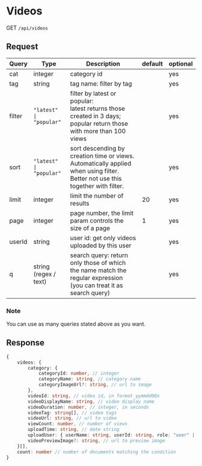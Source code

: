 # Videos

GET `/api/videos`

## Request

| Query  | Type                    | Description                                                                                                                      | default | optional |
| ------ | ----------------------- | -------------------------------------------------------------------------------------------------------------------------------- | ------- | -------- |
| cat    | integer                 | category id                                                                                                                      |         | yes      |
| tag    | string                  | tag name: filter by tag                                                                                                          |         | yes      |
| filter | `"latest" \| "popular"` | filter by latest or popular: <br /> latest returns those created in 3 days; <br /> popular return those with more than 100 views |        | yes      |
| sort   | `"latest" \| "popular"` | sort descending by creation time or views. Automatically applied when using filter. Better not use this together with filter.             |        | yes      |
| limit  | integer                 | limit the number of results                                                                                                      | 20      | yes      |
| page   | integer                 | page number, the limit param controls the size of a page                                                                         | 1       | yes      |
| userId | string                  | user id: get only videos uploaded by this user                                                                                   |        | yes      |
| q      | string (regex / text)   | search query: return only those of which the name match the regular expression (you can treat it as search query)                |       | yes      |

### Note

You can use as many queries stated above as you want.

## Response

```typescript
{
    videos: {
        category: {
            categoryId: number, // integer
            categoryName: string, // category name
            categoryImageUrl?: string, // url to image
        },
        videoId: string, // video id, in format yymmdd00x
        videoDisplayName: string, // video display name
        videoDuration: number, // integer, in seconds
        videoTag: string[], // video tags
        videoUrl: string, // url to video
        viewCount: number, // number of views
        uploadTime: string, // date string
        uploadUser: { userName: string, userId: string, role: "user" | "admin" }, // user info
        videoPreviewImage?: string, // url to preview image
    }[],
    count: number // number of documents matching the condition
}
```
